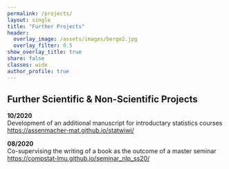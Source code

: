 ```yaml
---
permalink: /projects/
layout: single
title: "Further Projects"
header:
  overlay_image: /assets/images/berge2.jpg
  overlay_filter: 0.5
show_overlay_title: true
share: false
classes: wide
author_profile: true  
---
```


Further Scientific & Non-Scientific Projects
---------------

__10/2020__<br/>
Development of an additional manuscript for introductary statistics courses<br/>
<a href="https://assenmacher-mat.github.io/statwiwi/" target="_blank">https://assenmacher-mat.github.io/statwiwi/</a>

__08/2020__<br/>
Co-supervising the writing of a book as the outcome of a master seminar<br/>
<a href="https://compstat-lmu.github.io/seminar_nlp_ss20/" target="_blank">https://compstat-lmu.github.io/seminar_nlp_ss20/</a>
